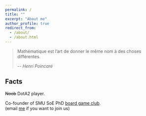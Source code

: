 ```yaml
---
permalink: /
title: ""
excerpt: "About me"
author_profile: true
redirect_from: 
  - /about/
  - /about.html
---
```

> Mathématique est l’art de donner le même nom à des choses différentes. 
>
> -- <cite>Henri Poincaré</cite>


## Facts

<!-- Tech products lover. 

Certified Apple Teacher (in iPad, Mac, and Swift programming).

<img src="{{site.url}}/images/AppleTeacher_black.png" width="120px" /><img src="{{site.url}}/images/AppleTeacherSwiftPlaygrounds_black.png" width="120px" />

Expert in kindergarten level mathematics. -->

~~Noob~~ DotA2 player.   

Co-founder of SMU SoE PhD [board game club](https://lqyjasonlee.github.io/boardgame/).  
(email [me](mailto:qyli.2019@phdecons.smu.edu.sg) if you want to join us)  

<!-- Social Vegan, I avoid meet. -->

